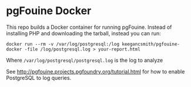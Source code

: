 # pgFouine Docker

This repo builds a Docker container for running pgFouine. Instead of
installing PHP and downloading the tarball, instead you can run:

    docker run --rm -v /var/log/postgresql:/log keegancsmith/pgfouine-docker -file /log/postgresql.log > your-report.html

Where `/var/log/postgresql/postgresql.log` is the log to analyze

See http://pgfouine.projects.pgfoundry.org/tutorial.html for how to enable
PostgreSQL to log queries.
